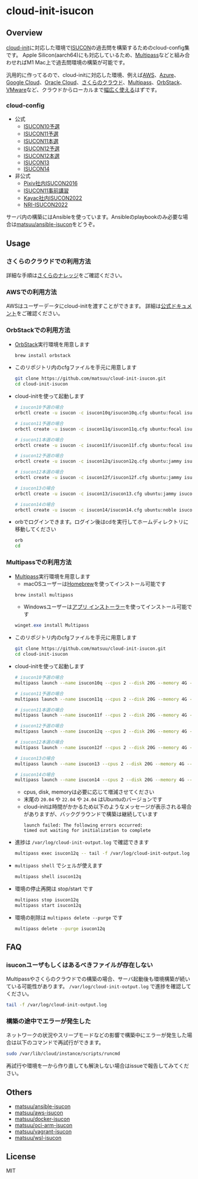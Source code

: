 # cloud-init-isucon

## Overview

[cloud-init](https://cloud-init.io/)に対応した環境で[ISUCON](http://isucon.net/)の過去問を構築するためのcloud-config集です。
Apple Silicon(aarch64)にも対応しているため、[Multipass](https://multipass.run/)などと組み合わせればM1 Mac上で過去問環境の構築が可能です。

汎用的に作ってるので、cloud-initに対応した環境、例えば[AWS](https://docs.aws.amazon.com/ja_jp/AWSEC2/latest/UserGuide/user-data.html#user-data-cloud-init)、[Azure](https://docs.microsoft.com/ja-jp/azure/virtual-machines/linux/using-cloud-init)、[Google Cloud](https://blog.woohoosvcs.com/2019/11/cloud-init-on-google-compute-engine/)、[Oracle Cloud](https://docs.oracle.com/ja-jp/iaas/Content/Compute/References/images.htm#Oracle__linux-cloud-init)、[さくらのクラウド](https://manual.sakura.ad.jp/cloud/server/cloud-init.html)、[Multipass](https://multipass.run/)、[OrbStack](https://orbstack.dev/)、[VMware](https://kb.vmware.com/s/article/59557?lang=ja)など、クラウドからローカルまで[幅広く使える](https://cloudinit.readthedocs.io/en/latest/topics/availability.html)はずです。

### cloud-config

* 公式
  * [ISUCON10予選](https://github.com/matsuu/cloud-init-isucon/tree/main/isucon10q)
  * [ISUCON11予選](https://github.com/matsuu/cloud-init-isucon/tree/main/isucon11q)
  * [ISUCON11本選](https://github.com/matsuu/cloud-init-isucon/tree/main/isucon11f)
  * [ISUCON12予選](https://github.com/matsuu/cloud-init-isucon/tree/main/isucon12q)
  * [ISUCON12本選](https://github.com/matsuu/cloud-init-isucon/tree/main/isucon12f)
  * [ISUCON13](https://github.com/matsuu/cloud-init-isucon/tree/main/isucon13)
  * [ISUCON14](https://github.com/matsuu/cloud-init-isucon/tree/main/isucon14)
* 非公式
  * [Pixiv社内ISUCON2016](https://github.com/matsuu/cloud-init-isucon/tree/main/private-isu)
  * [ISUCON11事前講習](https://github.com/matsuu/cloud-init-isucon/tree/main/isucon11-prior)
  * [Kayac社内ISUCON2022](https://github.com/matsuu/cloud-init-kayac-isucon-2022)
  * [NRI-ISUCON2022](https://github.com/matsuu/cloud-init-isucon/tree/main/nri-isucon2022)

サーバ内の構築にはAnsibleを使っています。Ansibleのplaybookのみ必要な場合は[matsuu/ansible-isucon](https://github.com/matsuu/ansible-isucon)をどうぞ。

## Usage

### さくらのクラウドでの利用方法

詳細な手順は[さくらのナレッジ](https://knowledge.sakura.ad.jp/31520/)をご確認ください。

### AWSでの利用方法

AWSはユーザーデータにcloud-initを渡すことができます。
詳細は[公式ドキュメント](https://docs.aws.amazon.com/ja_jp/AWSEC2/latest/UserGuide/user-data.html#user-data-cloud-init)をご確認ください。

### OrbStackでの利用方法

* [OrbStack](https://orbstack.dev/)実行環境を用意します
  ```sh
  brew install orbstack
  ```
* このリポジトリ内のcfgファイルを手元に用意します
  ```sh
  git clone https://github.com/matsuu/cloud-init-isucon.git
  cd cloud-init-isucon
  ```
* cloud-initを使って起動します
  ```sh
  # isucon10予選の場合
  orbctl create -u isucon -c isucon10q/isucon10q.cfg ubuntu:focal isucon10q

  # isucon11予選の場合
  orbctl create -u isucon -c isucon11q/isucon11q.cfg ubuntu:focal isucon11q

  # isucon11本選の場合
  orbctl create -u isucon -c isucon11f/isucon11f.cfg ubuntu:focal isucon11f

  # isucon12予選の場合
  orbctl create -u isucon -c isucon12q/isucon12q.cfg ubuntu:jammy isucon12q

  # isucon12本選の場合
  orbctl create -u isucon -c isucon12f/isucon12f.cfg ubuntu:jammy isucon12f

  # isucon13の場合
  orbctl create -u isucon -c isucon13/isucon13.cfg ubuntu:jammy isucon13

  # isucon14の場合
  orbctl create -u isucon -c isucon14/isucon14.cfg ubuntu:noble isucon14
  ```
* orbでログインできます。ログイン後はcdを実行してホームディレクトリに移動してください
  ```sh
  orb
  cd
  ```

### Multipassでの利用方法

* [Multipass](https://multipass.run/)実行環境を用意します
  * macOSユーザーは[Homebrew](https://brew.sh/)を使ってインストール可能です
  ```sh
  brew install multipass
  ```
  * Windowsユーザーは[アプリ インストーラー](https://apps.microsoft.com/store/detail/app-installer/9NBLGGH4NNS1)を使ってインストール可能です
  ```powershell
  winget.exe install Multipass
  ```
* このリポジトリ内のcfgファイルを手元に用意します
  ```sh
  git clone https://github.com/matsuu/cloud-init-isucon.git
  cd cloud-init-isucon
  ```
* cloud-initを使って起動します
  ```sh
  # isucon10予選の場合
  multipass launch --name isucon10q --cpus 2 --disk 20G --memory 4G --timeout 86400 --cloud-init isucon10q/isucon10q.cfg 20.04

  # isucon11予選の場合
  multipass launch --name isucon11q --cpus 2 --disk 20G --memory 4G --timeout 86400 --cloud-init isucon11q/isucon11q.cfg 20.04

  # isucon11本選の場合
  multipass launch --name isucon11f --cpus 2 --disk 20G --memory 4G --timeout 86400 --cloud-init isucon11f/isucon11f.cfg 20.04

  # isucon12予選の場合
  multipass launch --name isucon12q --cpus 2 --disk 20G --memory 4G --timeout 86400 --cloud-init isucon12q/isucon12q.cfg 22.04

  # isucon12本選の場合
  multipass launch --name isucon12f --cpus 2 --disk 20G --memory 4G --timeout 86400 --cloud-init isucon12f/isucon12f.cfg 22.04

  # isucon13の場合
  multipass launch --name isucon13 --cpus 2 --disk 20G --memory 4G --timeout 86400 --cloud-init isucon13/isucon13.cfg 22.04

  # isucon14の場合
  multipass launch --name isucon14 --cpus 2 --disk 20G --memory 4G --timeout 86400 --cloud-init isucon14/isucon14.cfg 24.04
  ```
  * cpus, disk, memoryは必要に応じて増減させてください
  * 末尾の `20.04` や `22.04` や `24.04` はUbuntuのバージョンです
  * cloud-initは時間がかかるため以下のようなメッセージが表示される場合がありますが、バックグラウンドで構築は継続しています
    ```
    launch failed: The following errors occurred:
    timed out waiting for initialization to complete
    ```
* 進捗は `/var/log/cloud-init-output.log` で確認できます
  ```sh
  multipass exec isucon12q -- tail -f /var/log/cloud-init-output.log
  ```
* `multipass shell` でシェルが使えます
  ```sh
  multipass shell isucon12q
  ```
* 環境の停止再開は stop/start です
  ```sh
  multipass stop isucon12q
  multipass start isucon12q
  ```
* 環境の削除は `multipass delete --purge` です
  ```sh
  multipass delete --purge isucon12q
  ```

## FAQ

### isuconユーザもしくはあるべきファイルが存在しない

Multipassやさくらのクラウドでの構築の場合、サーバ起動後も環境構築が続いている可能性があります。
`/var/log/cloud-init-output.log` で進捗を確認してください。

```sh
tail -f /var/log/cloud-init-output.log
```

### 構築の途中でエラーが発生した

ネットワークの状況やスリープモードなどの影響で構築中にエラーが発生した場合は以下のコマンドで再試行ができます。

```sh
sudo /var/lib/cloud/instance/scripts/runcmd
```

再試行や環境を一から作り直しても解決しない場合はissueで報告してみてください。

## Others

* [matsuu/ansible-isucon](https://github.com/matsuu/ansible-isucon)
* [matsuu/aws-isucon](https://github.com/matsuu/aws-isucon)
* [matsuu/docker-isucon](https://github.com/matsuu/docker-isucon)
* [matsuu/oci-arm-isucon](https://github.com/matsuu/oci-arm-isucon)
* [matsuu/vagrant-isucon](https://github.com/matsuu/vagrant-isucon)
* [matsuu/wsl-isucon](https://github.com/matsuu/wsl-isucon)

## License

MIT
